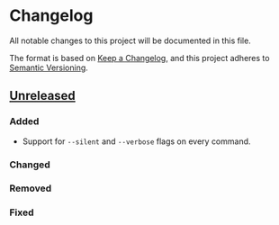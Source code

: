 # Changelog
All notable changes to this project will be documented in this file.

The format is based on [Keep a Changelog](https://keepachangelog.com/en/1.0.0/),
and this project adheres to [Semantic Versioning](https://semver.org/spec/v2.0.0.html).

## [Unreleased]

### Added
- Support for `--silent` and `--verbose` flags on every command.

### Changed

### Removed

### Fixed


[Unreleased]: https://github.com/welldsagl/rayctl/
